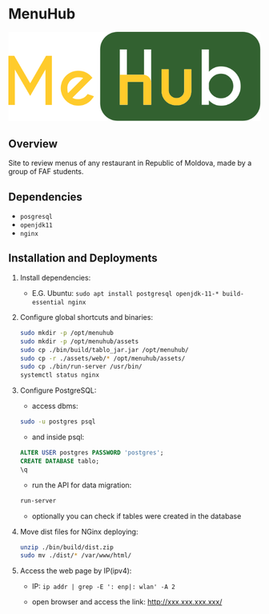 # MenuHub

![alt text](./assets/logo.svg "Logo Title")

## Overview

Site to review menus of any restaurant in Republic of Moldova, made by a group of FAF students.

## Dependencies

- `posgresql`
- `openjdk11`
- `nginx`

## Installation and Deployments

1) Install dependencies:
    - E.G. Ubuntu: `sudo apt install postgresql openjdk-11-* build-essential nginx`

2) Configure global shortcuts and binaries:

    ```bash
    sudo mkdir -p /opt/menuhub
    sudo mkdir -p /opt/menuhub/assets
    sudo cp ./bin/build/tablo_jar.jar /opt/menuhub/
    sudo cp -r ./assets/web/* /opt/menuhub/assets/
    sudo cp ./bin/run-server /usr/bin/
    systemctl status nginx
    ```

3) Configure PostgreSQL:

    - access dbms:

    ```bash
    sudo -u postgres psql
    ```

    - and inside psql:

    ```sql
    ALTER USER postgres PASSWORD 'postgres';
    CREATE DATABASE tablo;
    \q
    ```

    - run the API for data migration:

    ```bash
    run-server
    ```

    - optionally you can check if tables were created in the database

4) Move dist files for NGinx deploying:

    ```bash
    unzip ./bin/build/dist.zip
    sudo mv ./dist/* /var/www/html/
    ```

5) Access the web page by IP(ipv4):

    - IP: `ip addr | grep -E ': enp|: wlan' -A 2`

    - open browser and access the link: http://xxx.xxx.xxx.xxx/
